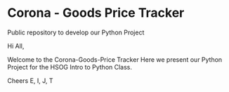 # Corona - Goods Price Tracker
Public repository to develop our Python Project

Hi All,

Welcome to the Corona-Goods-Price Tracker
Here we present our Python Project for the HSOG Intro to Python Class.

Cheers
E, I, J, T
